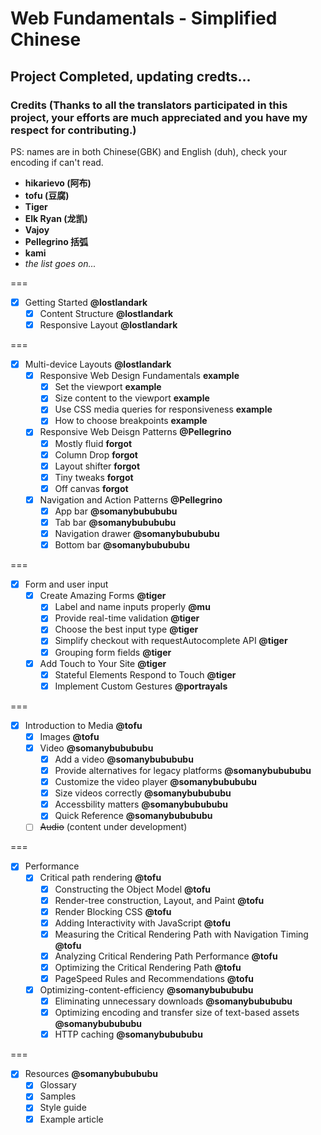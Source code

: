# Web Fundamentals - Simplified Chinese

## Project Completed, updating credts...

### Credits (Thanks to all the translators participated in this project, your efforts are much appreciated and you have my respect for contributing.) 

PS: names are in both Chinese(GBK) and English (duh), check your encoding if can't read. 

- **hikarievo (阿布)**
- **tofu (豆腐)**
- **Tiger**
- **Elk Ryan (龙凯)**
- **Vajoy**
- **Pellegrino 括弧**
- **kami**
- _the list goes on..._

===

- [x] Getting Started **@lostlandark**
  - [x] Content Structure **@lostlandark**
  - [x] Responsive Layout **@lostlandark**

===

- [x] Multi-device Layouts **@lostlandark**
    - [x] Responsive Web Design Fundamentals **example**
      - [x] Set the viewport **example**
      - [x] Size content to the viewport **example**
      - [x] Use CSS media queries for responsiveness **example**
      - [x] How to choose breakpoints **example**
    - [x] Responsive Web Deisgn Patterns **@Pellegrino**
      - [x] Mostly fluid **forgot**
      - [x] Column Drop **forgot**
      - [x] Layout shifter **forgot**
      - [x] Tiny tweaks **forgot**
      - [x] Off canvas **forgot**
    - [x] Navigation and Action Patterns **@Pellegrino**
      - [x] App bar **@somanybubububu**
      - [x] Tab bar **@somanybubububu**
      - [x] Navigation drawer **@somanybubububu**
      - [x] Bottom bar **@somanybubububu**

===

- [x] Form and user input
  - [x] Create Amazing Forms **@tiger**
    - [x] Label and name inputs properly **@mu**
    - [x] Provide real-time validation **@tiger**
    - [x] Choose the best input type **@tiger**
    - [x] Simplify checkout with requestAutocomplete API **@tiger**
    - [x] Grouping form fields **@tiger**
  - [x] Add Touch to Your Site  **@tiger**
    - [x] Stateful Elements Respond to Touch  **@tiger**
    - [x] Implement Custom Gestures  **@portrayals**

===

- [x] Introduction to Media **@tofu**
  - [x] Images **@tofu**
  - [x] Video **@somanybubububu**
    - [x] Add a video **@somanybubububu**
    - [x] Provide alternatives for legacy platforms **@somanybubububu**
    - [x] Customize the video player **@somanybubububu**
    - [x] Size videos correctly **@somanybubububu**
    - [x] Accessbility matters **@somanybubububu**
    - [x] Quick Reference **@somanybubububu**
  - [ ] ~~Audio~~ (content under development)

===

- [x] Performance
  - [x] Critical path rendering **@tofu**
    - [x] Constructing the Object Model **@tofu**
    - [x] Render-tree construction, Layout, and Paint **@tofu** 
    - [x] Render Blocking CSS **@tofu**
    - [x] Adding Interactivity with JavaScript **@tofu**
    - [x] Measuring the Critical Rendering Path with Navigation Timing **@tofu**
    - [x] Analyzing Critical Rendering Path Performance **@tofu**
    - [x] Optimizing the Critical Rendering Path **@tofu**
    - [x] PageSpeed Rules and Recommendations **@tofu**
  - [x] Optimizing-content-efficiency **@somanybubububu**
    - [x] Eliminating unnecessary downloads **@somanybubububu**
    - [x] Optimizing encoding and transfer size of text-based assets **@somanybubububu**
    - [x] HTTP caching **@somanybubububu**

===

- [x] Resources **@somanybubububu**
  - [x] Glossary
  - [x] Samples
  - [x] Style guide
  - [x] Example article
